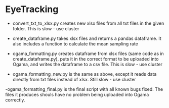 # EyeTracking

- convert_txt_to_xlsx.py creates new xlsx files from all txt files in the given folder. This is slow - use cluster

- create_dataframe.py takes xlsx files and returns a pandas dataframe. It also includes a function to calculate the mean sampling rate
  
- ogama_formatting.py creates dataframe from xlsx files (same code as in create_dataframe.py), puts it in the correct format to be uploaded into Ogama, and writes the dataframe to a csv file. This is slow - use cluster

- ogama_formatting_new.py is the same as above, except it reads data directly from txt files instead of xlsx. Still slow - use cluster

-ogama_formatting_final.py is the final script with all known bugs fixed. The files it produces shouls have no problem being uploaded into Ogama correctly.

